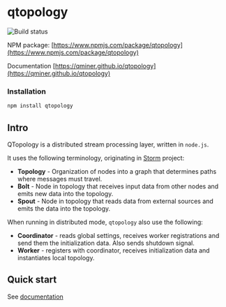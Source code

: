# qtopology

![Build status](https://travis-ci.org/qminer/qtopology.svg?branch=master "Travis CI status")

NPM package: [https://www.npmjs.com/package/qtopology](https://www.npmjs.com/package/qtopology)

Documentation [https://qminer.github.io/qtopology](https://qminer.github.io/qtopology)

### Installation

`````````````bash
npm install qtopology
`````````````

## Intro

QTopology is a distributed stream processing layer, written in `node.js`.

It uses the following terminology, originating in [Storm](http://storm.apache.org/) project:

- **Topology** - Organization of nodes into a graph that determines paths where messages must travel.
- **Bolt** - Node in topology that receives input data from other nodes and emits new data into the topology.
- **Spout** - Node in topology that reads data from external sources and emits the data into the topology.

When running in distributed mode, `qtopology` also use the following:

- **Coordinator** - reads global settings, receives worker registrations and send them the initialization data. Also sends shutdown signal.
- **Worker** - registers with coordinator, receives initialization data and instantiates local topology.

## Quick start

See [documentation](https://qminer.github.io/qtopology/)
